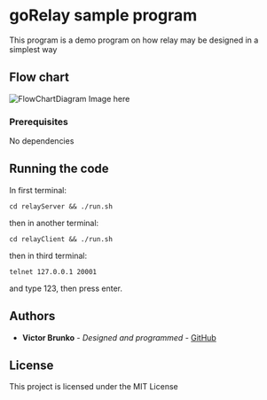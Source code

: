 # goRelay sample program

This program is a demo program on how relay may be designed in a simplest way

## Flow chart

![FlowChartDiagram Image here](https://github.com/wildneuro/goRelay/docs/goRelay.png "goRelay Diagram")

### Prerequisites

No dependencies

## Running the code

In first terminal:
```
cd relayServer && ./run.sh
```

then in another terminal:

```
cd relayClient && ./run.sh
```

then in third terminal:

```
telnet 127.0.0.1 20001
```

and type 123, then press enter.

## Authors

* **Victor Brunko** - *Designed and programmed* - [GitHub](https://github.com/wildneuro)

## License

This project is licensed under the MIT License
